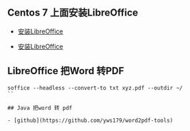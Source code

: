 ## Centos 7 上面安装LibreOffice

- [安装LibreOffice](https://blog.csdn.net/lx12345_/article/details/105197069)

- [安装LibreOffice](https://www.cnblogs.com/jxd283465/p/12448158.html)

## LibreOffice 把Word 转PDF

```
soffice --headless --convert-to txt xyz.pdf --outdir ~/
``

## Java 把word 转 pdf

- [github](https://github.com/yws179/word2pdf-tools)

